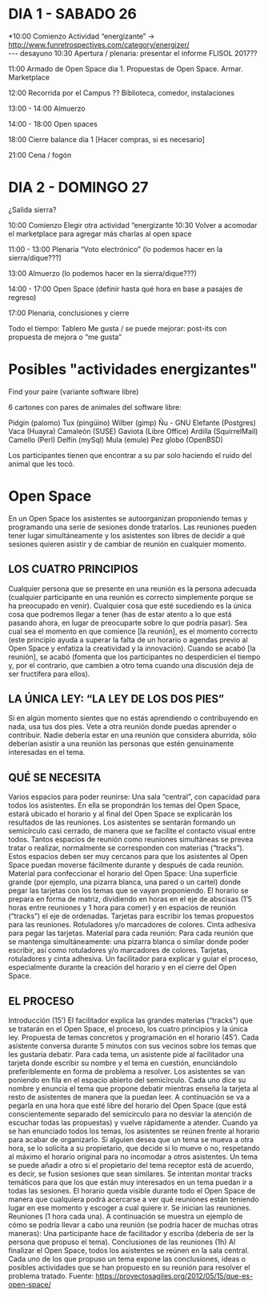 # DIA 1 - SABADO 26
*10:00 Comienzo 
Actividad “energizante” -> http://www.funretrospectives.com/category/energizer/  
--- desayuno
10:30 Apertura / plenaria: presentar el informe FLISOL 2017??

11:00 Armado de Open Space dia 1. Propuestas de Open Space. Armar. Marketplace

12:00 Recorrida por el Campus ?? Biblioteca, comedor, instalaciones

13:00 - 14:00 Almuerzo

14:00 - 18:00 Open spaces

18:00 Cierre balance dia 1 [Hacer compras, si es necesario]

21:00 Cena / fogón

# DIA 2 - DOMINGO 27
¿Salida sierra?

10:00 Comienzo 
Elegir otra actividad “energizante
10:30 Volver a acomodar el marketplace para agregar más charlas al open space

11:00 - 13:00 Plenaria “Voto electrónico” (lo podemos hacer en la sierra/dique???)

13:00 Almuerzo (lo podemos hacer en la sierra/dique???)

14:00 - 17:00 Open Space (definir hasta qué hora en base a pasajes de regreso)

17:00 Plenaria, conclusiones y cierre


Todo el tiempo: Tablero Me gusta / se puede mejorar: post-its con propuesta de mejora o “me gusta” 

# Posibles "actividades energizantes"
Find your paire (variante software libre)

6 cartones con pares de animales del software libre:

Pidgin (palomo)
Tux (pingüino)
Wilber (gimp)
Ñu - GNU
Elefante (Postgres)
Vaca (Huayra)
Camaleón (SUSE)
Gaviota (Libre Office)
Ardilla (SquirrelMail)
Camello (Perl)
Delfín (mySql)
Mula (emule)
Pez globo (OpenBSD)

Los participantes tienen que encontrar a su par solo haciendo el ruido del animal que les tocó.


# Open Space
En un Open Space los asistentes se autoorganizan proponiendo temas y programando una serie de sesiones donde tratarlos. Las reuniones pueden tener lugar simultáneamente y los asistentes son libres de decidir a qué sesiones quieren asistir y de cambiar de reunión en cualquier momento.

## LOS CUATRO PRINCIPIOS
Cualquier persona que se presente en una reunión es la persona adecuada (cualquier participante en una reunión es correcto simplemente porque se ha preocupado en venir).
Cualquier cosa que esté sucediendo es la única cosa que podremos llegar a tener (has de estar atento a lo que está pasando ahora, en lugar de preocuparte sobre lo que podría pasar).
Sea cual sea el momento en que comience [la reunión], es el momento correcto (este principio ayuda a superar la falta de un horario o agendas previo al Open Space y enfatiza la creatividad y la innovación).
Cuando se acabó [la reunión], se acabó (fomenta que los participantes no desperdicien el tiempo y, por el contrario, que cambien a otro tema cuando una discusión deja de ser fructífera para ellos).
## LA ÚNICA LEY: “LA LEY DE LOS DOS PIES”
Si en algún momento sientes que no estás aprendiendo o contribuyendo en nada, usa tus dos pies. Vete a otra reunión donde puedas aprender o contribuir. Nadie debería estar en una reunión que considera aburrida, sólo deberían asistir a una reunión las personas que estén genuinamente interesadas en el tema.
## QUÉ SE NECESITA
Varios espacios para poder reunirse:
Una sala “central”, con capacidad para todos los asistentes. En ella se propondrán los temas del Open Space, estará ubicado el horario y al final del Open Space se explicarán los resultados de las reuniones. Los asistentes se sentarán formando un semicírculo casi cerrado, de manera que se facilite el contacto visual entre todos.
Tantos espacios de reunión como reuniones simultáneas se prevea tratar o realizar, normalmente se corresponden con materias (“tracks”). Estos espacios deben ser muy cercanos para que los asistentes al Open Space puedan moverse fácilmente durante y después de cada reunión. 
Material para confeccionar el horario del Open Space:
Una superficie grande (por ejemplo, una pizarra blanca, una pared o un cartel) donde pegar las tarjetas con los temas que se vayan proponiendo. El horario se prepara en forma de matriz, dividiendo en horas en el eje de abscisas (1’5 horas entre reuniones y 1 hora para comer) y en espacios de reunión (“tracks”) el eje de ordenadas.
Tarjetas para escribir los temas propuestos para las reuniones.
Rotuladores y/o marcadores de colores.
Cinta adhesiva para pegar las tarjetas.
Material para cada reunión:
Para cada reunión que se mantenga simultáneamente: una pizarra blanca o similar donde poder escribir, así como rotuladores y/o marcadores de colores.
Tarjetas, rotuladores y cinta adhesiva.
Un facilitador para explicar y guiar el proceso, especialmente durante la creación del horario y en el cierre del Open Space.
## EL PROCESO
Introducción (15’)
El facilitador explica las grandes materias (“tracks”) que se tratarán en el Open Space, el proceso, los cuatro principios y la única ley.
Propuesta de temas concretos y programación en el horario (45’).
Cada asistente conversa durante 5 minutos con sus vecinos sobre los temas que les gustaría debatir. Para cada tema, un asistente pide al facilitador una tarjeta donde escribir su nombre y el tema en cuestión, enunciándolo preferiblemente en forma de problema a resolver.
Los asistentes se van poniendo en fila en el espacio abierto del semicírculo. Cada uno dice su nombre y enuncia el tema que propone debatir mientras enseña la tarjeta al resto de asistentes de manera que la puedan leer. A continuación se va a pegarla en una hora que esté libre del horario del Open Space (que está conscientemente separado del semicírculo para no desviar la atención de escuchar todas las propuestas) y vuelve rápidamente a atender.
Cuando ya se han enunciado todos los temas, los asistentes se reúnen frente al horario para acabar de organizarlo.
Si alguien desea que un tema se mueva a otra hora, se lo solicita a su propietario, que decide si lo mueve o no, respetando al máximo el horario original para no incomodar a otros asistentes.
Un tema se puede añadir a otro si el propietario del tema receptor está de acuerdo, es decir, se fusion sesiones que sean similares.
Se intentan montar tracks temáticos para que los que están muy interesados en un tema puedan ir a todas las sesiones.
El horario queda visible durante todo el Open Space de manera que cualquiera podrá acercarse a ver qué reuniones están teniendo lugar en ese momento y escoger a cual quiere ir.
Se inician las reuniones.
Reuniones (1 hora cada una). A continuación se muestra un ejemplo de cómo se podría llevar a cabo una reunión (se podría hacer de muchas otras maneras):
Una participante hace de facilitador y escriba (debería de ser la persona que propuso el tema).
Conclusiones de las reuniones (1h)
Al finalizar el Open Space, todos los asistentes se reúnen en la sala central. Cada uno de los que propuso un tema expone las conclusiones, ideas o posibles actividades que se han propuesto en su reunión para resolver el problema tratado.
Fuente: https://proyectosagiles.org/2012/05/15/que-es-open-space/
